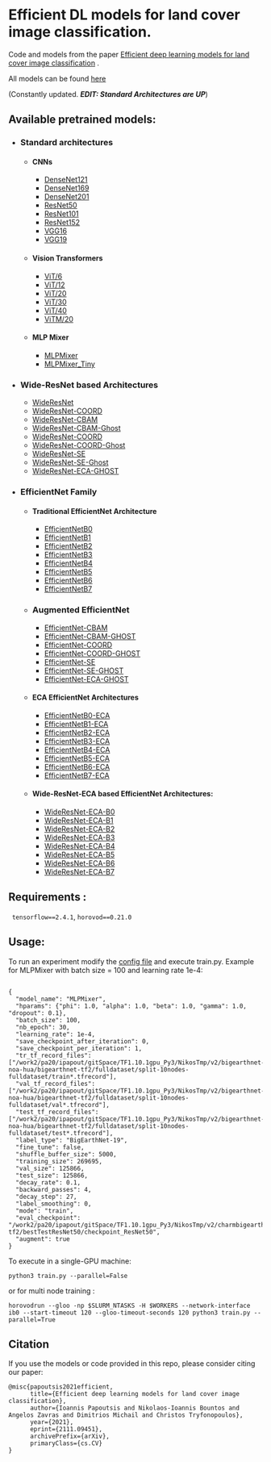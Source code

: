 
# Efficient DL models for land cover image classification.

Code and models from the paper [Efficient deep learning models for land cover image classification](https://arxiv.org/abs/2111.09451) .

All models can be found [here](https://www.dropbox.com/sh/8bzc1k1e2ejcb7f/AABLwOp_acItoOD7fubevlFKa?dl=0)

(Constantly updated. ***EDIT: Standard Architectures are UP***)

## Available pretrained models:
- ### Standard architectures
  - #### CNNs  
    - [DenseNet121](https://www.dropbox.com/s/idenhh7g4j3vapb/checkpoint_densenet121.zip?dl=0)
    - [DenseNet169](https://www.dropbox.com/s/qh6cnryod7uric7/checkpoint_DenseNet169.zip?dl=0)
    - [DenseNet201](https://www.dropbox.com/s/w0jdbzdamxfyti7/checkpoint_densenet201.zip?dl=0)
    - [ResNet50](https://www.dropbox.com/s/trsojsbjvlpt9jz/checkpoint_resnet50.zip?dl=0)
    - [ResNet101](https://www.dropbox.com/s/sn2s5xtqlq9721j/checkpoint_resnet101.zip?dl=0)
    - [ResNet152](https://www.dropbox.com/s/ukfsg9s8jxjdb64/checkpoint_resnet152.zip?dl=0)
    - [VGG16](https://www.dropbox.com/s/mxx7jm6pleb9ezu/checkpoint_vgg16.zip?dl=0)
    - [VGG19](https://www.dropbox.com/s/u86oos6i6vp0981/checkpoint_vgg19.zip?dl=0)
  - #### Vision Transformers
    - [ViT/6](https://www.dropbox.com/s/e7ae92x5vitp12e/checkpoint_vit_6.zip?dl=0)
    - [ViT/12](https://www.dropbox.com/s/awyw5uz59cu7rh4/checkpoint_vit_12.zip?dl=0)
    - [ViT/20](https://www.dropbox.com/s/nkmqvulbb9wbgdw/checkpoint_vit_20.zip?dl=0)
    - [ViT/30](https://www.dropbox.com/s/uaayeo2ep7mif3p/checkpoint_vit_30.zip?dl=0)
    - [ViT/40](https://www.dropbox.com/s/yyh8dqngk7j52cw/checkpoint_vit_40.zip?dl=0)
    - [ViTM/20](https://www.dropbox.com/s/4gtoqfjyar27g69/checkpoint_vit_m20.zip?dl=0)
  - #### MLP Mixer
    - [MLPMixer](https://www.dropbox.com/s/29lnfpwc0skkirl/checkpoint_MLPMixer.zip?dl=0)
    - [MLPMixer_Tiny](https://www.dropbox.com/s/lqs69eo512xkkt7/checkpoint_MLPMixer_Tiny.zip?dl=0)

-  ### Wide-ResNet based Architectures
    - [WideResNet]()
    - [WideResNet-COORD]()
    - [WideResNet-CBAM]()
    - [WideResNet-CBAM-Ghost]()
    - [WideResNet-COORD]()
    - [WideResNet-COORD-Ghost]()
    - [WideResNet-SE]() 
    - [WideResNet-SE-Ghost]()
    - [WideResNet-ECA-GHOST]()


- ### EfficientNet Family
  - #### Traditional EfficientNet Architecture
    - [EfficientNetB0]()
    - [EfficientNetB1]()
    - [EfficientNetB2]()
    - [EfficientNetB3]()
    - [EfficientNetB4]()
    - [EfficientNetB5]()
    - [EfficientNetB6]()
    - [EfficientNetB7]()
  
  - ### Augmented EfficientNet
    - [EfficientNet-CBAM]()
    - [EfficientNet-CBAM-GHOST]()
    - [EfficientNet-COORD]()
    - [EfficientNet-COORD-GHOST]()
    - [EfficientNet-SE]()
    - [EfficientNet-SE-GHOST]()
    - [EfficientNet-ECA-GHOST]()
    
  - #### ECA EfficientNet Architectures
    -  [EfficientNetB0-ECA]()
    -  [EfficientNetB1-ECA]() 
    -  [EfficientNetB2-ECA]()
    -  [EfficientNetB3-ECA]()
    -  [EfficientNetB4-ECA]()
    -  [EfficientNetB5-ECA]()
    -  [EfficientNetB6-ECA]()
    -  [EfficientNetB7-ECA]()
  
  -  #### Wide-ResNet-ECA based EfficientNet Architectures:
     - [WideResNet-ECA-B0]() 
     - [WideResNet-ECA-B1]()
     - [WideResNet-ECA-B2]()
     - [WideResNet-ECA-B3]()
     - [WideResNet-ECA-B4]()
     - [WideResNet-ECA-B5]()
     - [WideResNet-ECA-B6]()
     - [WideResNet-ECA-B7]()


## Requirements :

```  tensorflow==2.4.1 ```, ``` horovod==0.21.0  ```

## Usage:
  To run an experiment modify the [config file](configs/base.json) and execute train.py. Example for MLPMixer with batch size = 100 and learning rate 1e-4:
  ```

{
    "model_name": "MLPMixer",
    "hparams": {"phi": 1.0, "alpha": 1.0, "beta": 1.0, "gamma": 1.0, "dropout": 0.1},
    "batch_size": 100,
    "nb_epoch": 30,
    "learning_rate": 1e-4,
    "save_checkpoint_after_iteration": 0,
    "save_checkpoint_per_iteration": 1,
    "tr_tf_record_files": ["/work2/pa20/ipapout/gitSpace/TF1.10.1gpu_Py3/NikosTmp/v2/bigearthnet-noa-hua/bigearthnet-tf2/fulldataset/split-10nodes-fulldataset/train*.tfrecord"],
    "val_tf_record_files": ["/work2/pa20/ipapout/gitSpace/TF1.10.1gpu_Py3/NikosTmp/v2/bigearthnet-noa-hua/bigearthnet-tf2/fulldataset/split-10nodes-fulldataset/val*.tfrecord"],
    "test_tf_record_files": ["/work2/pa20/ipapout/gitSpace/TF1.10.1gpu_Py3/NikosTmp/v2/bigearthnet-noa-hua/bigearthnet-tf2/fulldataset/split-10nodes-fulldataset/test*.tfrecord"],
    "label_type": "BigEarthNet-19",
    "fine_tune": false,
    "shuffle_buffer_size": 5000,
    "training_size": 269695,
    "val_size": 125866,
    "test_size": 125866,
    "decay_rate": 0.1,
    "backward_passes": 4,
    "decay_step": 27,
    "label_smoothing": 0,
    "mode": "train",
    "eval_checkpoint": "/work2/pa20/ipapout/gitSpace/TF1.10.1gpu_Py3/NikosTmp/v2/charmbigearth/bigearthnet-tf2/bestTestResNet50/checkpoint_ResNet50",
    "augment": true
}

```

To execute in a single-GPU machine:
```
python3 train.py --parallel=False
```

or for multi node training : 
```
horovodrun --gloo -np $SLURM_NTASKS -H $WORKERS --network-interface ib0 --start-timeout 120 --gloo-timeout-seconds 120 python3 train.py --parallel=True
```

## Citation 

If you use the models or code provided in this repo, please consider citing our paper:
```
@misc{papoutsis2021efficient,
      title={Efficient deep learning models for land cover image classification}, 
      author={Ioannis Papoutsis and Nikolaos-Ioannis Bountos and Angelos Zavras and Dimitrios Michail and Christos Tryfonopoulos},
      year={2021},
      eprint={2111.09451},
      archivePrefix={arXiv},
      primaryClass={cs.CV}
}
```
